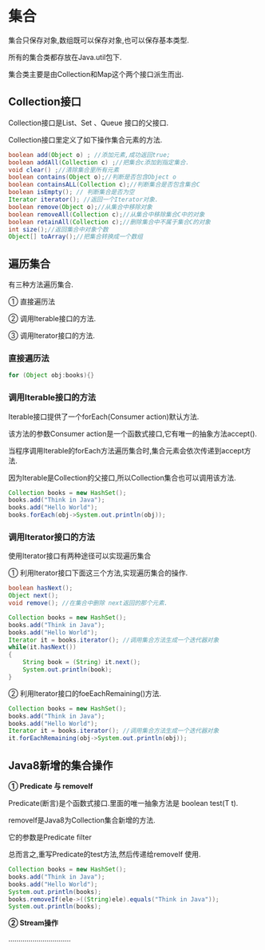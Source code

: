 # 集合

集合只保存对象,数组既可以保存对象,也可以保存基本类型.

所有的集合类都存放在Java.util包下.

集合类主要是由Collection和Map这个两个接口派生而出.

## Collection接口

Collection接口是List、Set 、Queue 接口的父接口.

Collection接口里定义了如下操作集合元素的方法.

```java
boolean add(Object o) ; //添加元素,成功返回true;
boolean addAll(Collection c) ;//把集合c添加到指定集合.
void clear() ;//清除集合里所有元素
boolean contains(Object o);//判断是否包含Object o
boolean containsALL(Collection c);//判断集合是否包含集合C
boolean isEmpty(); // 判断集合是否为空
Iterator iterator(); //返回一个Iterator对象.
boolean remove(Object o);//从集合中移除对象
boolean removeAll(Collection c);//从集合中移除集合C中的对象
boolean retainAll(Collection c);//删除集合中不属于集合C的对象
int size();//返回集合中对象个数
Object[] toArray();//把集合转换成一个数组
```

## 遍历集合

有三种方法遍历集合.

① 直接遍历法

② 调用Iterable接口的方法.

③ 调用Iterator接口的方法.

### 直接遍历法

```java
for (Object obj:books){}
```

### 调用Iterable接口的方法

Iterable接口提供了一个forEach(Consumer action)默认方法.

该方法的参数Consumer action是一个函数式接口,它有唯一的抽象方法accept().

当程序调用Iterable的forEach方法遍历集合时,集合元素会依次传递到accept方法.

因为Iterable是Collection的父接口,所以Collection集合也可以调用该方法.

```java
Collection books = new HashSet();
books.add("Think in Java");
books.add("Hello World");
books.forEach(obj->System.out.println(obj));
```

### **调用Iterator接口的方法**

使用Iterator接口有两种途径可以实现遍历集合

① 利用Iterator接口下面这三个方法,实现遍历集合的操作.

```java
boolean hasNext();
Object next();
void remove(); //在集合中删除 next返回的那个元素.
```

```java
Collection books = new HashSet();
books.add("Think in Java");
books.add("Hello World");
Iterator it = books.iterator(); //调用集合方法生成一个迭代器对象
while(it.hasNext())
{
    String book = (String) it.next();
    System.out.println(book);
}
```

② 利用Iterator接口的foeEachRemaining()方法.

```java
Collection books = new HashSet();
books.add("Think in Java");
books.add("Hello World");
Iterator it = books.iterator(); //调用集合方法生成一个迭代器对象
it.forEachRemaining(obj->System.out.println(obj));
```

## Java8新增的集合操作

**① Predicate 与 removeIf**

Predicate(断言)是个函数式接口.里面的唯一抽象方法是 boolean test(T t).

removeIf是Java8为Collection集合新增的方法.

它的参数是Predicate filter

总而言之,重写Predicate的test方法,然后传递给removeIf 使用.

```java
Collection books = new HashSet();
books.add("Think in Java");
books.add("Hello World");
System.out.println(books);
books.removeIf(ele->((String)ele).equals("Think in Java"));
System.out.println(books);
```

**② Stream操作**

...............................